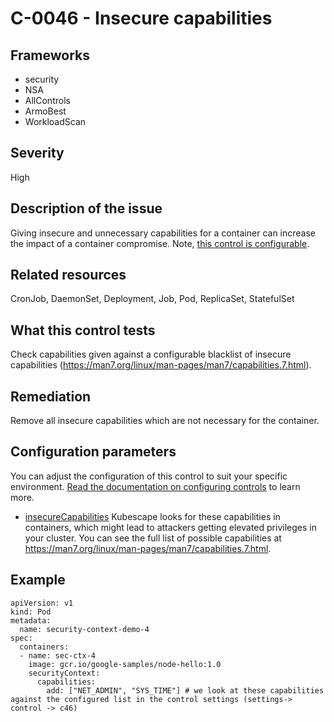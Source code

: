# C-0046 - Insecure capabilities

## Frameworks
* security
* NSA
* AllControls
* ArmoBest
* WorkloadScan
 
## Severity
High

## Description of the issue
Giving  insecure and unnecessary capabilities for a container can increase the impact of a container compromise. Note, [this control is configurable](#configuration-parameters).
 
## Related resources
CronJob, DaemonSet, Deployment, Job, Pod, ReplicaSet, StatefulSet
 
## What this control tests 
Check capabilities given against a configurable blacklist of insecure capabilities (https://man7.org/linux/man-pages/man7/capabilities.7.html). 
 
## Remediation
Remove all insecure capabilities which are not necessary for the container.
 
## Configuration parameters 
 You can adjust the configuration of this control to suit your specific environment. [Read the documentation on configuring controls](../frameworks-and-controls/configuring-controls.md) to learn more.
 
* [insecureCapabilities](../frameworks-and-controls/configuring-controls.md#insecurecapabilities)
Kubescape looks for these capabilities in containers, which might lead to attackers getting elevated privileges in your cluster. You can see the full list of possible capabilities at https://man7.org/linux/man-pages/man7/capabilities.7.html.
 
## Example
```
apiVersion: v1
kind: Pod
metadata:
  name: security-context-demo-4
spec:
  containers:
  - name: sec-ctx-4
    image: gcr.io/google-samples/node-hello:1.0
    securityContext:
      capabilities:
        add: ["NET_ADMIN", "SYS_TIME"] # we look at these capabilities against the configured list in the control settings (settings-> control -> c46)
```
